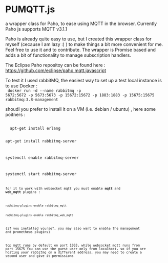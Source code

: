 # PUMQTT.js
a wrapper class for Paho, to ease using MQTT in the browser. Currently Paho js supports MQTT v3.1.1


Paho is already quite easy to use,  but I created this wrapper class for myself (cecause I am lazy :) ) to make things a bit more convenient for me.
Feel free to use it and to contribute.
The wrapper is Promise based and adds a bit of functionality to manage subscription handlers.

The Eclipse Paho repositoy can be found here : https://github.com/eclipse/paho.mqtt.javascript

To test it I used rabbitMQ, the easiest way to set up a test local instance is to use Docker :<br>
<code>
docker run -d --name rabbitmq -p 5672:5672 -p 5673:5673 -p 15672:15672 -p 1883:1883 -p 15675:15675 rabbitmq:3.8-management
</code>

shoudl you prefer to install it on a VM (i.e. debian / ubuntu) , here some poitners : 

<code>
  apt-get install erlang
  
  apt-get install rabbitmq-server
  
  systemctl enable rabbitmq-server
  
  systemctl start rabbitmq-server
  <code>

for it to work with websocket mqtt you must enable <b>mqtt</b> and <b>web_mqtt</b> plugins :

<code>
rabbitmq-plugins enable rabbitmq_mqtt

rabbitmq-plugins enable rabbitmq_web_mqtt
</code> 

(if you inetalled yoursef, you may also want to enable the management and prometheus plugins) 
    
tcp mqtt runs by default on port 1883, while websocket mqtt runs from port 15675
You can use the guest user only from localhost, so if you are hosting your rabbitmq on a different address, you may need to create a second user and give it permissions

